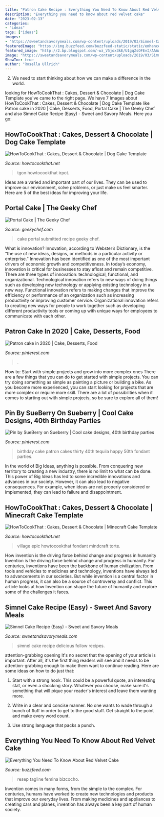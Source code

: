 ```yaml
---
title: "Patron Cake Recipe : Everything You Need To Know About Red Velvet Cake"
description: "Everything you need to know about red velvet cake"
date: "2023-02-13"
categories:
- "ideas"
tags: ["ideas"]
images:
- "https://sweetandsavorymeals.com/wp-content/uploads/2019/03/Simnel-Cake-Recipe-2-680x1020.jpg"
featuredImage: "https://img.buzzfeed.com/buzzfeed-static/static/enhanced/webdr03/2013/2/22/12/enhanced-buzz-31319-1361554458-3.jpg"
featured_image: "http://2.bp.blogspot.com/-wz_V5jox3kE/U1gqZsOFEvI/AAAAAAAAAqw/dtouIzbqzEI/s1600/portalcakesubmission.jpg"
image: "https://sweetandsavorymeals.com/wp-content/uploads/2019/03/Simnel-Cake-Recipe-2-680x1020.jpg"
ShowToc: true
author: "Rosella Ullrich"
---
```



2. We need to start thinking about how we can make a difference in the world.

	

		
looking for HowToCookThat : Cakes, Dessert &amp; Chocolate | Dog Cake Template you've came to the right page. We have 7 Images about HowToCookThat : Cakes, Dessert &amp; Chocolate | Dog Cake Template like Patron cake in 2020 | Cake, Desserts, Food, Portal Cake | The Geeky Chef and also Simnel Cake Recipe (Easy) - Sweet and Savory Meals. Here you go:
		
    
## HowToCookThat : Cakes, Dessert &amp; Chocolate | Dog Cake Template

<img loading=lazy src="https://www.howtocookthat.net/wp-content/uploads/2016/09/the-secret-life-of-pets-cake-ann-readon-e1473748861455.jpg" onerror="this.onerror=null;this.src='https://tse3.mm.bing.net/th?id=OIP.rz59VO47q-AL7cXqotVv-wHaJ4&amp;pid=15.1';" alt="HowToCookThat : Cakes, Dessert &amp; Chocolate | Dog Cake Template">

_Source: howtocookthat.net_

>tgon howtocookthat irpot. 

	

Ideas are a varied and important part of our lives. They can be used to improve our environment, solve problems, or just make us feel smarter. Here are 5 of the best ideas for improving your life.

    
## Portal Cake | The Geeky Chef

<img loading=lazy src="http://2.bp.blogspot.com/-wz_V5jox3kE/U1gqZsOFEvI/AAAAAAAAAqw/dtouIzbqzEI/s1600/portalcakesubmission.jpg" onerror="this.onerror=null;this.src='https://tse4.mm.bing.net/th?id=OIP.FKRT9M505uev9O1ASSYdiAHaHd&amp;pid=15.1';" alt="Portal Cake | The Geeky Chef">

_Source: geekychef.com_

>cake portal submitted recipe geeky chef. 

	

What is innovation?
Innovation, according to Webster’s Dictionary, is the “the use of new ideas, designs, or methods in a particular activity or enterprise.” Innovation has been identified as one of the most important drivers of economic growth and competitiveness. In today’s economy, innovation is critical for businesses to stay afloat and remain competitive. There are three types of innovation: technological, functional, and organizational.
Technological innovation refers to new ways of doing things such as developing new technology or applying existing technology in a new way. Functional innovation refers to making changes that improve the efficiency or performance of an organization such as increasing productivity or improving customer service. Organizational innovation refers to creating new ways for people to work together such as developing different productivity tools or coming up with unique ways for employees to communicate with each other.

    
## Patron Cake In 2020 | Cake, Desserts, Food

<img loading=lazy src="https://i.pinimg.com/736x/89/01/a0/8901a0f9a3e7f921d4b9faaa35584de6.jpg" onerror="this.onerror=null;this.src='https://tse1.mm.bing.net/th?id=OIP.xmQfa_MLmSLXBXQQvvBfsAHaJ3&amp;pid=15.1';" alt="Patron cake in 2020 | Cake, Desserts, Food">

_Source: pinterest.com_

>. 

	

How to: Start with simple projects and grow into more complex ones
There are a few things that you can do to get started with simple projects. You can try doing something as simple as painting a picture or building a bike. As you become more experienced, you can start looking for projects that are more complex or require more skill. There are a lot of possibilities when it comes to starting out with simple projects, so be sure to explore all of them!

    
## Pin By SueBerry On Sueberry | Cool Cake Designs, 40th Birthday Parties

<img loading=lazy src="https://i.pinimg.com/originals/8d/9e/62/8d9e62baa87bfbc4ca035da82dce7416.jpg" onerror="this.onerror=null;this.src='https://tse2.mm.bing.net/th?id=OIP.yPEglvd_hJTptPm4sjvobQAAAA&amp;pid=15.1';" alt="Pin by SueBerry on Sueberry | Cool cake designs, 40th birthday parties">

_Source: pinterest.com_

>birthday cake patron cakes thirty 40th tequila happy 50th fondant parties. 

	

In the world of Big Ideas, anything is possible. From conquering new territory to creating a new industry, there is no limit to what can be done. This power of Big Ideas has led to some incredible innovations and advances in our society. However, it can also lead to negative consequences. For example, when ideas are not properly considered or implemented, they can lead to failure and disappointment.

    
## HowToCookThat : Cakes, Dessert &amp; Chocolate | Minecraft Cake Template

<img loading=lazy src="https://www.howtocookthat.net/public_html/wp-content/uploads/2015/05/IMG_7276.jpg" onerror="this.onerror=null;this.src='https://tse4.mm.bing.net/th?id=OIP.VVdNwe3FdE9AlgIQRkR4WgHaEv&amp;pid=15.1';" alt="HowToCookThat : Cakes, Dessert &amp; Chocolate | Minecraft Cake Template">

_Source: howtocookthat.net_

>village epic howtocookthat fondant mindcraft torte. 

	

How invention is the driving force behind change and progress in humanity
Invention is the driving force behind change and progress in humanity. For centuries, inventions have been the backbone of human civilization. From tools and vehicles to medicines and technology, inventions have always led to advancements in our societies. But while invention is a central factor in human progress, it can also be a source of controversy and conflict. This article looks at how Invention can shape the future of humanity and explore some of the challenges it faces.

    
## Simnel Cake Recipe (Easy) - Sweet And Savory Meals

<img loading=lazy src="https://sweetandsavorymeals.com/wp-content/uploads/2019/03/Simnel-Cake-Recipe-2-680x1020.jpg" onerror="this.onerror=null;this.src='https://tse2.mm.bing.net/th?id=OIP.k5MXVv7fYmxkRX9QJ51hDQHaLH&amp;pid=15.1';" alt="Simnel Cake Recipe (Easy) - Sweet and Savory Meals">

_Source: sweetandsavorymeals.com_

>simnel cake recipe delicious follow recipes. 

	

attention-grabbing opening
It's no secret that the opening of your article is important. After all, it's the first thing readers will see and it needs to be attention-grabbing enough to make them want to continue reading. Here are some ideas on how to do just that:
1. Start with a strong hook. This could be a powerful quote, an interesting stat, or even a shocking story. Whatever you choose, make sure it's something that will pique your reader's interest and leave them wanting more.

2. Write in a clear and concise manner. No one wants to wade through a bunch of fluff in order to get to the good stuff. Get straight to the point and make every word count.

3. Use strong language that packs a punch.

    
## Everything You Need To Know About Red Velvet Cake

<img loading=lazy src="https://img.buzzfeed.com/buzzfeed-static/static/enhanced/webdr03/2013/2/22/12/enhanced-buzz-31319-1361554458-3.jpg" onerror="this.onerror=null;this.src='https://tse4.mm.bing.net/th?id=OIP.fDeK88IEaO-AnUWSuJJ7pQHaLH&amp;pid=15.1';" alt="Everything You Need To Know About Red Velvet Cake">

_Source: buzzfeed.com_

>resep tagline femina bizcocho. 

	

Invention comes in many forms, from the simple to the complex. For centuries, humans have worked to create new technologies and products that improve our everyday lives. From making medicines and appliances to creating cars and planes, invention has always been a key part of human society.

